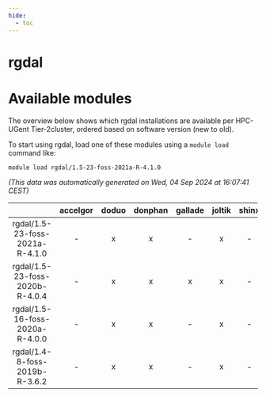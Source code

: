```yaml
---
hide:
  - toc
---
```


rgdal
=====

# Available modules


The overview below shows which rgdal installations are available per HPC-UGent Tier-2cluster, ordered based on software version (new to old).

To start using rgdal, load one of these modules using a `module load` command like:

```shell
module load rgdal/1.5-23-foss-2021a-R-4.1.0
```

*(This data was automatically generated on Wed, 04 Sep 2024 at 16:07:41 CEST)*  

| |accelgor|doduo|donphan|gallade|joltik|shinx|skitty|
| :---: | :---: | :---: | :---: | :---: | :---: | :---: | :---: |
|rgdal/1.5-23-foss-2021a-R-4.1.0|-|x|x|-|x|-|x|
|rgdal/1.5-23-foss-2020b-R-4.0.4|-|x|x|x|x|-|x|
|rgdal/1.5-16-foss-2020a-R-4.0.0|-|x|x|-|x|-|x|
|rgdal/1.4-8-foss-2019b-R-3.6.2|-|x|x|-|x|-|x|
